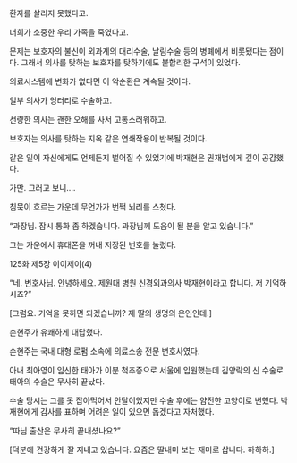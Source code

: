 환자를 살리지 못했다고.

너희가 소중한 우리 가족을 죽였다고.

문제는 보호자의 불신이 외과계의 대리수술, 날림수술 등의 병폐에서 비롯됐다는 점이다. 그래서 의사를 탓하는 보호자를 탓하기에도 불합리한 구석이 있었다.

의료시스템에 변화가 없다면 이 악순환은 계속될 것이다.

일부 의사가 엉터리로 수술하고.

선량한 의사는 괜한 오해를 사서 고통스러워하고.

보호자는 의사를 탓하는 지옥 같은 연쇄작용이 반복될 것이다.

같은 일이 자신에게도 언제든지 벌어질 수 있었기에 박재현은 권재범에게 깊이 공감했다.

가만. 그러고 보니....

침묵이 흐르는 가운데 무언가가 번쩍 뇌리를 스쳤다.

“과장님. 잠시 통화 좀 하겠습니다. 과장님께 도움이 될 분을 알고 있습니다.”

그는 가운에서 휴대폰을 꺼내 저장된 번호를 눌렀다.

125화 제5장 이이제이(4)

“네. 변호사님. 안녕하세요. 제원대 병원 신경외과의사 박재현이라고 합니다. 저 기억하시죠?”

[그럼요. 기억을 못하면 되겠습니까? 제 딸의 생명의 은인인데.]

손현주가 유쾌하게 대답했다.

손현주는 국내 대형 로펌 소속에 의료소송 전문 변호사였다.

아내 최아영이 임신한 태아가 이분 척추증으로 서울에 입원했는데 김양락의 신 수술로 태아의 수술은 무사히 끝났다.

수술 당시는 그를 못 잡아먹어서 안달이었지만 수술 후에는 얌전한 고양이로 변했다. 박재현에게 감사를 표하며 어려운 일이 있으면 돕겠다고 자처했다.

“따님 출산은 무사히 끝내셨나요?”

[덕분에 건강하게 잘 지내고 있습니다. 요즘은 딸내미 보는 재미로 삽니다. 하하하.]